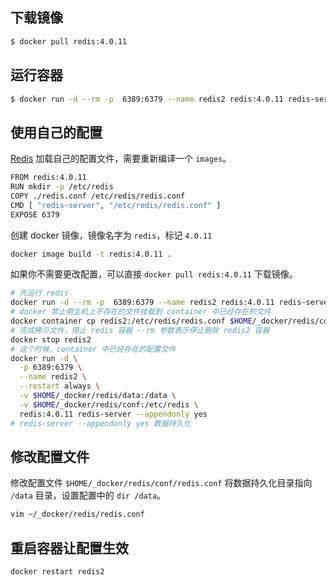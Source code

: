 
## 下载镜像

```bash
$ docker pull redis:4.0.11
```

## 运行容器

```bash
$ docker run -d --rm -p  6389:6379 --name redis2 redis:4.0.11 redis-server --appendonly yes
```

## 使用自己的配置

[Redis](https://hub.docker.com/_/redis/) 加载自己的配置文件，需要重新编译一个 `images`。

```bash
FROM redis:4.0.11
RUN mkdir -p /etc/redis
COPY ./redis.conf /etc/redis/redis.conf
CMD [ "redis-server", "/etc/redis/redis.conf" ]
EXPOSE 6379
```

创建 docker 镜像，镜像名字为 `redis`，标记 `4.0.11`

```bash
docker image build -t redis:4.0.11 .
```

如果你不需要更改配置，可以直接 `docker pull redis:4.0.11` 下载镜像。

```bash
# 先运行 redis
docker run -d --rm -p  6389:6379 --name redis2 redis:4.0.11 redis-server --appendonly yes
# docker 禁止用主机上不存在的文件挂载到 container 中已经存在的文件
docker container cp redis2:/etc/redis/redis.conf $HOME/_docker/redis/conf/redis.conf
# 完成拷贝文件，停止 redis 容器 --rm 参数表示停止删除 redis2 容器
docker stop redis2
# 这个时候，container 中已经存在的配置文件
docker run -d \
  -p 6389:6379 \
  --name redis2 \
  --restart always \
  -v $HOME/_docker/redis/data:/data \
  -v $HOME/_docker/redis/conf:/etc/redis \
  redis:4.0.11 redis-server --appendonly yes
# redis-server --appendonly yes 数据持久化
```

## 修改配置文件

修改配置文件 `$HOME/_docker/redis/conf/redis.conf` 将数据持久化目录指向 `/data` 目录，设置配置中的 `dir /data`。

```bash
vim ~/_docker/redis/redis.conf
```

## 重启容器让配置生效

```
docker restart redis2
```